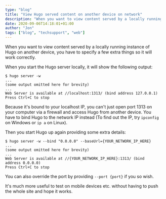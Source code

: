 ```yaml
---
type: "blog"
title: "View Hugo served content on another device on network"
description: "When you want to view content served by a locally running instance of Hugo on another device, you have to specify a few extra things..."
date: 2020-09-06T14:18:01+01:00
author: "Jon"
tags: ["blog", "techsupport", "web"]
---
```

When you want to view content served by a locally running instance of Hugo on another device, you have to specify a few extra things so it will work correctly.

When you start the Hugo server locally, it will show the following output:

```
$ hugo server -w
...
(some output omitted here for brevity)
...
Web Server is available at //localhost:1313/ (bind address 127.0.0.1)
Press Ctrl+C to stop
```

Because it's bound to your localhost IP, you can't just open port 1313 on your computer via a firewall and access Hugo from another device. You have to bind Hugo to the network IP instead (To find out the IP, try `ipconfig` on Windows or `ip a` on Linux).

Then you start Hugo up again providing some extra details:

```
$ hugo server -w --bind "0.0.0.0" --baseUrl={YOUR_NETWORK_IP_HERE}
...
(some output omitted here for brevity)
...
Web Server is available at //{YOUR_NETWORK_IP_HERE}:1313/ (bind address 0.0.0.0)
Press Ctrl+C to stop
```

You can also override the port by providing `--port {port}` if you so wish.

It's much more useful to test on mobile devices etc. without having to push the whole site and hope it works.